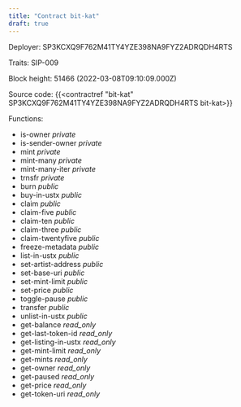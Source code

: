 ```yaml
---
title: "Contract bit-kat"
draft: true
---
```

Deployer: SP3KCXQ9F762M41TY4YZE398NA9FYZ2ADRQDH4RTS

Traits:
SIP-009 



Block height: 51466 (2022-03-08T09:10:09.000Z)

Source code: {{<contractref "bit-kat" SP3KCXQ9F762M41TY4YZE398NA9FYZ2ADRQDH4RTS bit-kat>}}

Functions:

* is-owner _private_
* is-sender-owner _private_
* mint _private_
* mint-many _private_
* mint-many-iter _private_
* trnsfr _private_
* burn _public_
* buy-in-ustx _public_
* claim _public_
* claim-five _public_
* claim-ten _public_
* claim-three _public_
* claim-twentyfive _public_
* freeze-metadata _public_
* list-in-ustx _public_
* set-artist-address _public_
* set-base-uri _public_
* set-mint-limit _public_
* set-price _public_
* toggle-pause _public_
* transfer _public_
* unlist-in-ustx _public_
* get-balance _read_only_
* get-last-token-id _read_only_
* get-listing-in-ustx _read_only_
* get-mint-limit _read_only_
* get-mints _read_only_
* get-owner _read_only_
* get-paused _read_only_
* get-price _read_only_
* get-token-uri _read_only_
